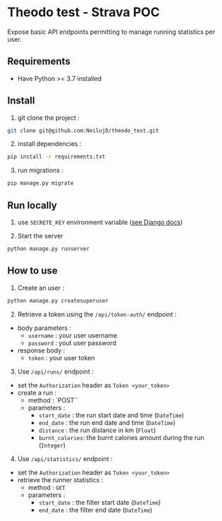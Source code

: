 # Theodo test - Strava POC

Expose basic API endpoints permitting to manage running statistics per user.

## Requirements

- Have Python >= 3.7 installed

## Install

1. git clone the project :

```bash
git clone git@github.com:NeilujD/theodo_test.git
```


2. install dependencies :

```bash
pip install -r requirements.txt
```


3. run migrations :

```bash
pip manage.py migrate
```

## Run locally

1. use `SECRETE_KEY` environment variable ([see Django docs](https://docs.djangoproject.com/fr/3.0/ref/settings/#secret-key))


2. Start the server

```bash
python manage.py runserver
```

## How to use

1. Create an user :
```bash
python manage.py createsuperuser
```


2. Retrieve a token using the `/api/token-auth/` endpoint :

- body parameters :
    - `username` : your user username
    - `password` : yout user password
- response body :
    - `token` : your user token


3. Use `/api/runs/` endpoint :
- set the `Authorization` header as `Token <your_token>`
- create a run :
    - method : `POST``
    - parameters :
        - `start_date` : the run start date and time (`DateTime`)
        - `end_date` : the run end date and time (`DateTime`)
        - `distance` : the run distance in km (`Float`)
        - `burnt_calories`: the burnt calories amount during the run (`Integer`)

4. Use `/api/statistics/` endpoint :
- set the `Authorization` header as `Token <your_token>`
- retrieve the runner statistics :
    - method : `GET`
    - parameters :
        - `start_date` : the filter start date (`DateTime`)
        - `end_date` : the filter end date (`DateTime`)